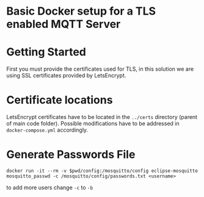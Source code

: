 # Basic Docker setup for a TLS enabled MQTT Server

# Getting Started

First you must provide the certificates used for TLS, in this solution we are using SSL certificates provided by LetsEncrypt.

# Certificate locations

LetsEncrypt certificates have to be located in the `../certs` directory (parent of main code folder). Possible modifications have to be addressed in `docker-compose.yml` accordingly.

# Generate Passwords File

`docker run -it --rm -v $pwd/config:/mosquitto/config eclipse-mosquitto mosquitto_passwd -c /mosquitto/config/passwords.txt <username>`

to add more users change `-c` to `-b`

